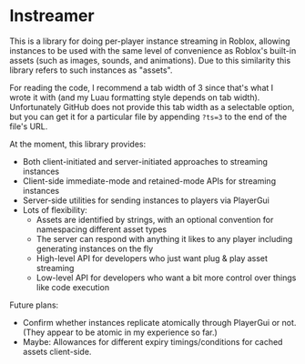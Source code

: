 # Instreamer

This is a library for doing per-player instance streaming in Roblox, allowing instances to be used with the same level of convenience as Roblox's built-in assets (such as images, sounds, and animations). Due to this similarity this library refers to such instances as "assets".

For reading the code, I recommend a tab width of 3 since that's what I wrote it with (and my Luau formatting style depends on tab width). Unfortunately GitHub does not provide this tab width as a selectable option, but you can get it for a particular file by appending `?ts=3` to the end of the file's URL.

At the moment, this library provides:
- Both client-initiated and server-initiated approaches to streaming instances
- Client-side immediate-mode and retained-mode APIs for streaming instances
- Server-side utilities for sending instances to players via PlayerGui
- Lots of flexibility:
   - Assets are identified by strings, with an optional convention for namespacing different asset types
   - The server can respond with anything it likes to any player including generating instances on the fly
   - High-level API for developers who just want plug & play asset streaming
   - Low-level API for developers who want a bit more control over things like code execution

Future plans:
- Confirm whether instances replicate atomically through PlayerGui or not. (They appear to be atomic in my experience so far.)
- Maybe: Allowances for different expiry timings/conditions for cached assets client-side.
